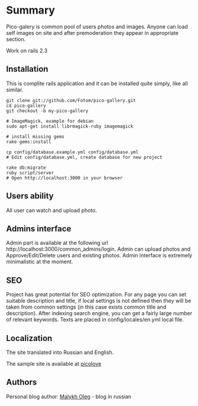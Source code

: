 Summary
==================================================
Pico-galery is common pool of users photos and images. Anyone can load self images on site and after premoderation they appear in appropriate section.

Work on rails 2.3

Installation
--------------------------------------

This is complite rails application and it can be installed quite simply, like all similar.

	git clone git://github.com/Fotom/pico-gallery.git
	cd pico-gallery
	git checkout -b my-pico-gallery

	# ImageMagick, example for debian
	sudo apt-get install librmagick-ruby imagemagick

	# install missing gems
	rake gems:install

	cp config/database.example.yml config/database.yml
	# Edit config/database.yml, create database for new project

	rake db:migrate
	ruby script/server
	# Open http://localhost:3000 in your browser

Users ability
--------------------------------------

All user can watch and upload photo.

Admins interface
--------------------------------------

Admin part is available at the following url http://localhost:3000/common_admins/login. Admin can upload photos and Approve/Edit/Delete users and existing photos.
Admin interface is extremely minimalistic at the moment.

SEO
--------------------------------------

Project has great potential for SEO optimization. For any page you can set suitable  description and title, if local settings is not defined then they will be taken from common settings (in this case exists common title and description). After indexing search engine, you can get a fairly large number of relevant keywords. Texts are placed in config/locales/en.yml local file.

Localization
--------------------------------------

The site translated into Russian and English.

The sample site is available at [picolove](http://picolove.ru/en)

Authors
--------------------------------------

Personal blog author: [Malykh Oleg](http://malyh.com/) - blog in russian

